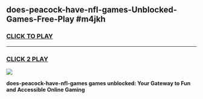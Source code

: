 
## does-peacock-have-nfl-games-Unblocked-Games-Free-Play #m4jkh
<h3>
<a href="https://us.freeplayer.one?title=does-peacock-have-nfl-games&ref=9M">CLICK TO PLAY</a></h3>
<hr>

<h3>
<a href="https://us.freeplayer.one?title=does-peacock-have-nfl-games&ref=9M">CLICK 2 PLAY</a>
  
</h3>

<a href="https://us.freeplayer.one?title=does-peacock-have-nfl-games&ref=9M"><img src="https://clearcache.store/games.png"></a>


**does-peacock-have-nfl-games games unblocked: Your Gateway to Fun and Accessible Online Gaming**
